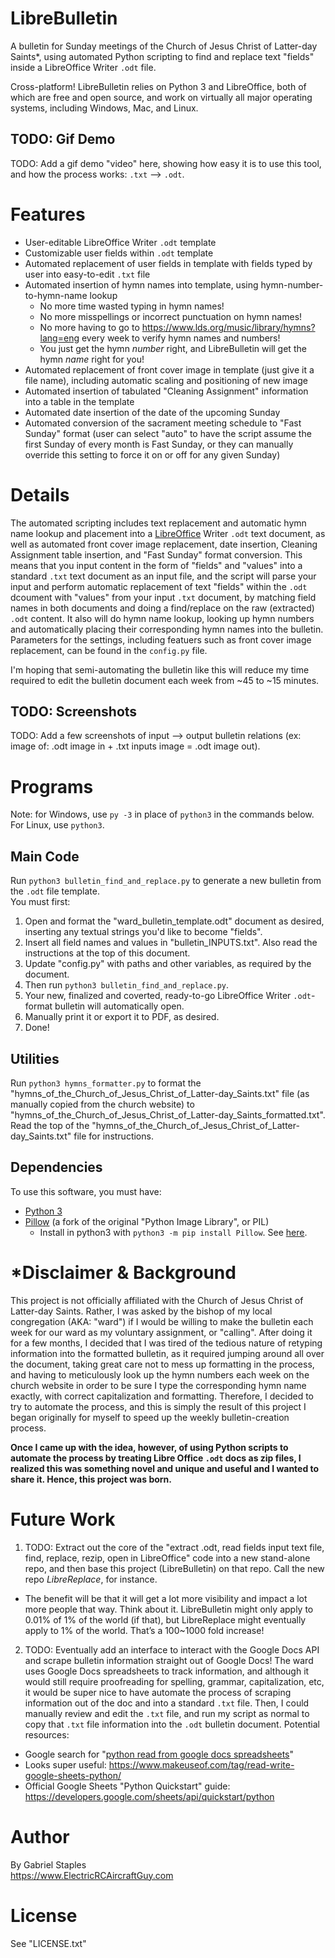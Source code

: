 # LibreBulletin
A bulletin for Sunday meetings of the Church of Jesus Christ of Latter-day Saints\*, using automated Python scripting to find and replace text "fields" inside a LibreOffice Writer `.odt` file.

Cross-platform! LibreBulletin relies on Python 3 and LibreOffice, both of which are free and open source, and work on virtually all major operating systems, including Windows, Mac, and Linux.

## TODO: Gif Demo

TODO: Add a gif demo "video" here, showing how easy it is to use this tool, and how the process works: `.txt` --> `.odt`.

# Features
- User-editable LibreOffice Writer `.odt` template
- Customizable user fields within `.odt` template
- Automated replacement of user fields in template with fields typed by user into easy-to-edit `.txt` file
- Automated insertion of hymn names into template, using hymn-number-to-hymn-name lookup
  - No more time wasted typing in hymn names!
  - No more misspellings or incorrect punctuation on hymn names! 
  - No more having to go to https://www.lds.org/music/library/hymns?lang=eng every week to verify hymn names and numbers!
  - You just get the hymn *number* right, and LibreBulletin will get the hymn *name* right for you!
- Automated replacement of front cover image in template (just give it a file name), including automatic scaling and positioning of new image
- Automated insertion of tabulated "Cleaning Assignment" information into a table in the template
- Automated date insertion of the date of the upcoming Sunday
- Automated conversion of the sacrament meeting schedule to "Fast Sunday" format (user can select "auto" to have the script assume the first Sunday of every month is Fast Sunday, or they can manually override this setting to force it on or off for any given Sunday)

# Details

The automated scripting includes text replacement and automatic hymn name lookup and placement into a [LibreOffice](https://www.libreoffice.org/) Writer `.odt` text document, as well as automated front cover image replacement, date insertion, Cleaning Assignment table insertion, and "Fast Sunday" format conversion. This means that you input content in the form of "fields" and "values" into a standard `.txt` text document as an input file, and the script will parse your input and perform automatic replacement of text "fields" within the `.odt` dcoument with "values" from your input `.txt` document, by matching field names in both documents and doing a find/replace on the raw (extracted) `.odt` content. It also will do hymn name lookup, looking up hymn numbers and automatically placing their corresponding hymn names into the bulletin. Parameters for the settings, including featuers such as front cover image replacement, can be found in the `config.py` file.

I'm hoping that semi-automating the bulletin like this will reduce my time required to edit the bulletin document each week from ~45 to ~15 minutes.

## TODO: Screenshots

TODO: Add a few screenshots of input --> output bulletin relations (ex: image of: .odt image in + .txt inputs image = .odt image out).

# Programs
Note: for Windows, use `py -3` in place of `python3` in the commands below. For Linux, use `python3`.

## Main Code
Run `python3 bulletin_find_and_replace.py` to generate a new bulletin from the `.odt` file template.  
You must first:
 1. Open and format the "ward_bulletin_template.odt" document as desired, inserting any textual strings you'd like to become "fields".
 2. Insert all field names and values in "bulletin_INPUTS.txt". Also read the instructions at the top of this document.
 3. Update "config.py" with paths and other variables, as required by the document.
 4. Then run `python3 bulletin_find_and_replace.py`.
 5. Your new, finalized and coverted, ready-to-go LibreOffice Writer `.odt`-format bulletin will automatically open.
 6. Manually print it or export it to PDF, as desired.
 7. Done!

## Utilities

Run `python3 hymns_formatter.py` to format the "hymns_of_the_Church_of_Jesus_Christ_of_Latter-day_Saints.txt" file (as manually copied from the church website) to "hymns_of_the_Church_of_Jesus_Christ_of_Latter-day_Saints_formatted.txt". Read the top of the "hymns_of_the_Church_of_Jesus_Christ_of_Latter-day_Saints.txt" file for instructions.

## Dependencies
To use this software, you must have:  
 * [Python 3](https://www.python.org/downloads/)
 * [Pillow](https://pillow.readthedocs.io/en/latest/installation.html) (a fork of the original "Python Image Library", or PIL)
   * Install in python3 with `python3 -m pip install Pillow`. See [here](https://stackoverflow.com/a/20061019/4561887).

# \*Disclaimer & Background
This project is not officially affiliated with the Church of Jesus Christ of Latter-day Saints. Rather, I was asked by the bishop of my local congregation (AKA: "ward") if I would be willing to make the bulletin each week for our ward as my voluntary assignment, or "calling".  After doing it for a few months, I decided that I was tired of the tedious nature of retyping information into the formatted bulletin, as it required jumping around all over the document, taking great care not to mess up formatting in the process, and having to meticulously look up the hymn numbers each week on the church website in order to be sure I type the corresponding hymn name exactly, with correct capitalization and formatting. Therefore, I decided to try to automate the process, and this is simply the result of this project I began originally for myself to speed up the weekly bulletin-creation process. 

**Once I came up with the idea, however, of using Python scripts to automate the process by treating Libre Office `.odt` docs as zip files, I realized this was something novel and unique and useful and I wanted to share it. Hence, this project was born.**

# Future Work
1. TODO: Extract out the core of the "extract .odt, read fields input text file, find, replace, rezip, open in LibreOffice" code into a new stand-alone repo, and then base this project (LibreBulletin) on that repo. Call the new repo *LibreReplace*, for instance. 
  * The benefit will be that it will get a lot more visibility and impact a lot more people that way. Think about it. LibreBulletin might only apply to 0.01% of 1% of the world (if that), but LibreReplace might eventually apply to 1% of the world. That’s a 100~1000 fold increase!
2. TODO: Eventually add an interface to interact with the Google Docs API and scrape bulletin information straight out of Google Docs! The ward uses Google Docs spreadsheets to track information, and although it would still require proofreading for spelling, grammar, capitalization, etc, it would be super nice to have automate the process of scraping information out of the doc and into a standard `.txt` file. Then, I could manually review and edit the `.txt` file, and run my script as normal to copy that `.txt` file information into the `.odt` bulletin document. Potential resources:
  * Google search for "[python read from google docs spreadsheets](https://www.google.com/search?q=python+read+from+google+docs+spreadsheets&oq=python+read+from+google+docs+spreadsheets&aqs=chrome..69i57.10710j1j4&sourceid=chrome&ie=UTF-8)"
  * Looks super useful: https://www.makeuseof.com/tag/read-write-google-sheets-python/
  * Official Google Sheets "Python Quickstart" guide: https://developers.google.com/sheets/api/quickstart/python

# Author
By Gabriel Staples  
https://www.ElectricRCAircraftGuy.com  

# License
See "LICENSE.txt"





